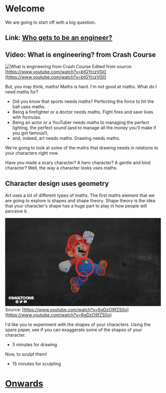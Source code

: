 # Welcome

We are going to start off with a big question.

## Link: [Who gets to be an engineer?](001a_who_gets_to_be_an_engineer)

## Video: What is engineering? from Crash Course

![What is engineering from Crash Course](../assets/CrashCourseWhatIsEngineering.png)
Edited from source: [https://www.youtube.com/watch?v=btGYcizV0iI](https://www.youtube.com/watch?v=btGYcizV0iI)

But, you may think, maths! Maths is hard. I'm not good at maths. What do I need maths for?

- Did you know that sports needs maths? Perfecting the force to hit the ball uses maths.
- Being a firefighter or a doctor needs maths. Fight fires and save lives with formulas.
- Being an actor or a YouTuber needs maths to managing the perfect lighting, the perfect sound (and to manage all the money you'll make if you got famous!),
- and, indeed, art needs maths. Drawing needs maths.

We're going to look at some of the maths that drawing needs in relations to your characters right now.

Have you made a scary character? A hero character? A gentle and kind character? Well, the way a character looks uses maths.

## Character design uses geometry

Art uses a lot of different types of maths.  The first maths element that we are going to explore is shapes and shape theory. Shape theory is the idea that your character's shape has a huge part to play in how people will perceive it.

![Saultoons Shape Theory video](../assets/SaultoonsShapeTheory.png)
Source: [https://www.youtube.com/watch?v=6gDzO9fZS0o](https://www.youtube.com/watch?v=6gDzO9fZS0o)

I'd like you to experiment with the shapes of your characters. Using the spare paper, see if you can exaggerate some of the shapes of your character.

* 5 minutes for drawing

Now, to sculpt them!

* 15 minutes for sculpting

# [Onwards](001c_3d_pens.md)
